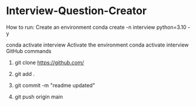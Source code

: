 # Interview-Question-Creator


How to run:
Create an environment
conda create -n interview python=3.10 -y


conda activate interview
Activate the environment
conda activate interview
GitHub commands
1. git clone https://github.com/

2. git add .

3. git commit -m "readme updated"

4. git push origin main
